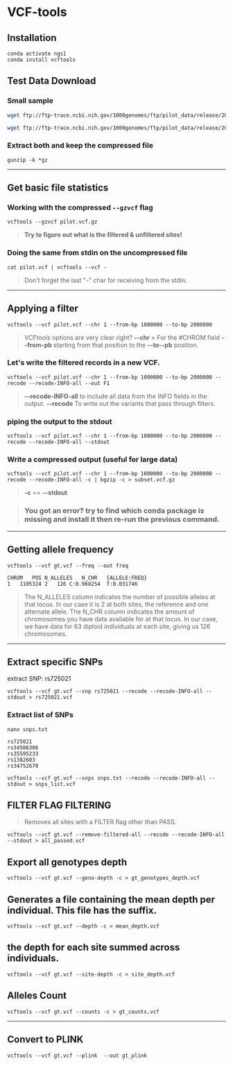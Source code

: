 # VCF-tools

## Installation

```
conda activate ngs1
conda install vcftools
```

## Test Data Download

### Small sample

```bash
wget ftp://ftp-trace.ncbi.nih.gov/1000genomes/ftp/pilot_data/release/2010_07/exon/snps/YRI.exon.2010_03.sites.vcf.gz -O pilot.vcf.gz

wget ftp://ftp-trace.ncbi.nih.gov/1000genomes/ftp/pilot_data/release/2010_07/exon/snps/YRI.exon.2010_03.genotypes.vcf.gz -O gt.vcf.gz
```

### Extract both and keep the compressed file

`gunzip -k *gz`

---

## Get basic file statistics

### Working with the compressed `--gzvcf` flag

`vcftools --gzvcf pilot.vcf.gz`

> **Try to figure out what is the filtered & unfiltered sites!**

### Doing the same from stdin on the uncompressed file

`cat pilot.vcf | vcftools --vcf -`

> Don't forget the last "-" char for receiving from the stdin.

---

## Applying a filter

`vcftools --vcf pilot.vcf --chr 1 --from-bp 1000000 --to-bp 2000000`

> VCFtools options are very clear right?
> **--chr** > For the #CHROM field
> **--from-pb** starting from that position to the **--to--pb** position.

### Let's write the filtered records in a new VCF.

`vcftools --vcf pilot.vcf --chr 1 --from-bp 1000000 --to-bp 2000000 --recode --recode-INFO-all --out F1`

>  **--recode-INFO-all** to include all data from the INFO fields in the output.
> **--recode** To write out the variants that pass through filters.

### piping the output to the stdout

`vcftools --vcf pilot.vcf --chr 1 --from-bp 1000000 --to-bp 2000000 --recode --recode-INFO-all --stdout`

### Write a compressed output (useful for large data)

`vcftools --vcf pilot.vcf --chr 1 --from-bp 1000000 --to-bp 2000000 --recode --recode-INFO-all -c | bgzip -c > subset.vcf.gz`

> **-c** == **--stdout**

> ### You got an error? try to find which conda package is missing and install it then re-run the previous command.

---

## Getting allele frequency

`vcftools --vcf gt.vcf --freq --out freq`

```
CHROM	POS	N_ALLELES	N_CHR	{ALLELE:FREQ}
1	1105324	2	126	C:0.968254	T:0.031746
```

> The N_ALLELES column indicates the number of possible alleles at that locus.
> In our case it is 2 at both sites, the reference and one alternate allele. 
> The N_CHR column indicates the amount of chromosomes you have data available for at that locus. In our case, we have data for 63 diploid individuals at each site, giving us 126 chromosomes.

---

## Extract specific SNPs

extract SNP: rs725021

`vcftools --vcf gt.vcf --snp rs725021 --recode --recode-INFO-all --stdout > rs725021.vcf`

### Extract list of SNPs

`nano snps.txt`

```
rs725021
rs34506306
rs35595233
rs1382603
rs34752670
```

`vcftools --vcf gt.vcf --snps snps.txt --recode --recode-INFO-all --stdout > snps_list.vcf`

## FILTER FLAG FILTERING

> Removes all sites with a FILTER flag other than PASS.

`vcftools --vcf gt.vcf --remove-filtered-all --recode --recode-INFO-all --stdout > all_passed.vcf`

## Export all genotypes depth

`vcftools --vcf gt.vcf --geno-depth -c > gt_genotypes_depth.vcf`

## Generates a file containing the mean depth per individual. This file has the suffix.

`vcftools --vcf gt.vcf --depth -c > mean_depth.vcf`

## the depth  for each site summed across individuals.

`vcftools --vcf gt.vcf --site-depth -c > site_depth.vcf`

## Alleles Count
`vcftools --vcf gt.vcf --counts -c > gt_counts.vcf`

---

## Convert to PLINK

`vcftools --vcf gt.vcf --plink  --out gt_plink`

